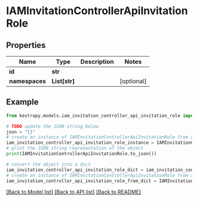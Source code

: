 # IAMInvitationControllerApiInvitationRole


## Properties

Name | Type | Description | Notes
------------ | ------------- | ------------- | -------------
**id** | **str** |  | 
**namespaces** | **List[str]** |  | [optional] 

## Example

```python
from kestrapy.models.iam_invitation_controller_api_invitation_role import IAMInvitationControllerApiInvitationRole

# TODO update the JSON string below
json = "{}"
# create an instance of IAMInvitationControllerApiInvitationRole from a JSON string
iam_invitation_controller_api_invitation_role_instance = IAMInvitationControllerApiInvitationRole.from_json(json)
# print the JSON string representation of the object
print(IAMInvitationControllerApiInvitationRole.to_json())

# convert the object into a dict
iam_invitation_controller_api_invitation_role_dict = iam_invitation_controller_api_invitation_role_instance.to_dict()
# create an instance of IAMInvitationControllerApiInvitationRole from a dict
iam_invitation_controller_api_invitation_role_from_dict = IAMInvitationControllerApiInvitationRole.from_dict(iam_invitation_controller_api_invitation_role_dict)
```
[[Back to Model list]](../README.md#documentation-for-models) [[Back to API list]](../README.md#documentation-for-api-endpoints) [[Back to README]](../README.md)


